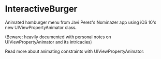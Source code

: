 # InteractiveBurger
Animated hamburger menu from Javi Perez's Nominazer app using iOS 10's new UIViewPropertyAnimator class.

(Beware: heavily documented with personal notes on UIViewPropertyAnimator and its intricacies)

Read more about animating constraints with UIViewPropertyAnimator:

